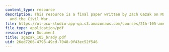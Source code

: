 ```yaml
---
content_type: resource
description: This resource is a final paper written by Zach Gazak on Mathew Brady
  and the Civil War.
file: https://ol-ocw-studio-app-qa.s3.amazonaws.com/courses/21h-105-american-classics-spring-2006/26ed7206479349cd70489f43ec52f546_zgazak_105_brady.pdf
file_type: application/pdf
resourcetype: Document
title: zgazak_105_brady.pdf
uid: 26ed7206-4793-49cd-7048-9f43ec52f546
---
```

